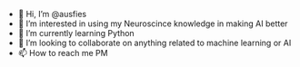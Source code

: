 - 👋 Hi, I’m @ausfies
- 👀 I’m interested in using my Neuroscince knowledge in making AI better
- 🌱 I’m currently learning Python
- 💞️ I’m looking to collaborate on anything related to machine learning or AI
- 📫 How to reach me PM

<!---
ausfies/ausfies is a ✨ special ✨ repository because its `README.md` (this file) appears on your GitHub profile.
You can click the Preview link to take a look at your changes.
--->
